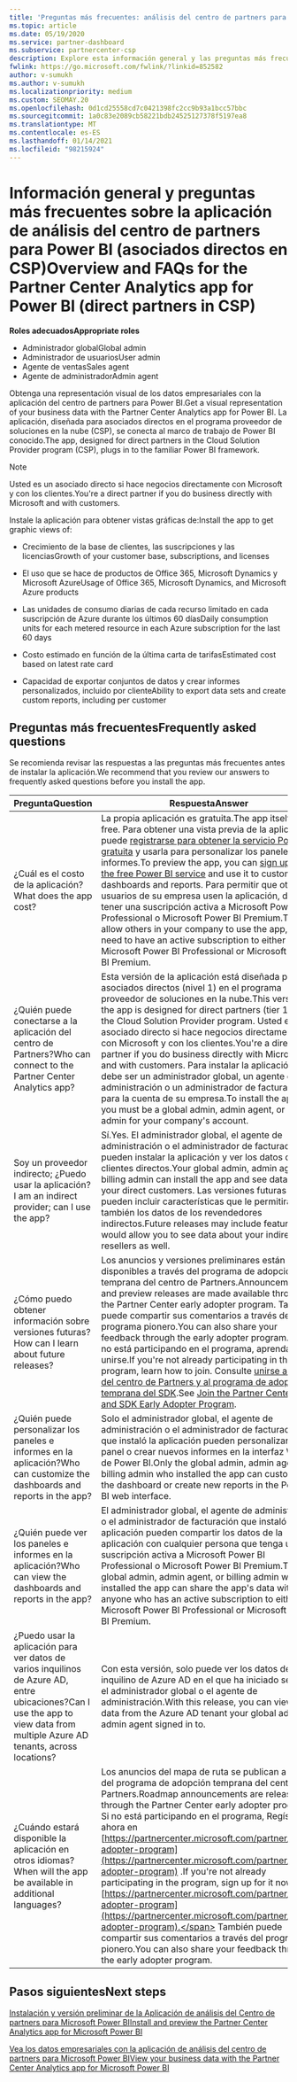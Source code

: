 ```yaml
---
title: 'Preguntas más frecuentes: análisis del centro de partners para Power BI'
ms.topic: article
ms.date: 05/19/2020
ms.service: partner-dashboard
ms.subservice: partnercenter-csp
description: Explore esta información general y las preguntas más frecuentes sobre la aplicación del centro de partners para obtener Power BI.
fwlink: https://go.microsoft.com/fwlink/?linkid=852582
author: v-sumukh
ms.author: v-sumukh
ms.localizationpriority: medium
ms.custom: SEOMAY.20
ms.openlocfilehash: 0d1cd25558cd7c0421398fc2cc9b93a1bcc57bbc
ms.sourcegitcommit: 1a0c83e2089cb58221bdb24525127378f5197ea8
ms.translationtype: MT
ms.contentlocale: es-ES
ms.lasthandoff: 01/14/2021
ms.locfileid: "98215924"
---
```

# <a name="overview-and-faqs-for-the-partner-center-analytics-app-for-power-bi-direct-partners-in-csp"></a><span data-ttu-id="56fc7-103">Información general y preguntas más frecuentes sobre la aplicación de análisis del centro de partners para Power BI (asociados directos en CSP)</span><span class="sxs-lookup"><span data-stu-id="56fc7-103">Overview and FAQs for the Partner Center Analytics app for Power BI (direct partners in CSP)</span></span>



<span data-ttu-id="56fc7-104">**Roles adecuados**</span><span class="sxs-lookup"><span data-stu-id="56fc7-104">**Appropriate roles**</span></span>

- <span data-ttu-id="56fc7-105">Administrador global</span><span class="sxs-lookup"><span data-stu-id="56fc7-105">Global admin</span></span>
- <span data-ttu-id="56fc7-106">Administrador de usuarios</span><span class="sxs-lookup"><span data-stu-id="56fc7-106">User admin</span></span>
- <span data-ttu-id="56fc7-107">Agente de ventas</span><span class="sxs-lookup"><span data-stu-id="56fc7-107">Sales agent</span></span>
- <span data-ttu-id="56fc7-108">Agente de administrador</span><span class="sxs-lookup"><span data-stu-id="56fc7-108">Admin agent</span></span>

<span data-ttu-id="56fc7-109">Obtenga una representación visual de los datos empresariales con la aplicación del centro de partners para Power BI.</span><span class="sxs-lookup"><span data-stu-id="56fc7-109">Get a visual representation of your business data with the Partner Center Analytics app for Power BI.</span></span> <span data-ttu-id="56fc7-110">La aplicación, diseñada para asociados directos en el programa proveedor de soluciones en la nube (CSP), se conecta al marco de trabajo de Power BI conocido.</span><span class="sxs-lookup"><span data-stu-id="56fc7-110">The app, designed for direct partners in the Cloud Solution Provider program (CSP), plugs in to the familiar Power BI framework.</span></span>

> [!NOTE]  
> <span data-ttu-id="56fc7-111">Usted es un asociado directo si hace negocios directamente con Microsoft y con los clientes.</span><span class="sxs-lookup"><span data-stu-id="56fc7-111">You're a direct partner if you do business directly with Microsoft and with customers.</span></span>

<span data-ttu-id="56fc7-112">Instale la aplicación para obtener vistas gráficas de:</span><span class="sxs-lookup"><span data-stu-id="56fc7-112">Install the app to get graphic views of:</span></span>

- <span data-ttu-id="56fc7-113">Crecimiento de la base de clientes, las suscripciones y las licencias</span><span class="sxs-lookup"><span data-stu-id="56fc7-113">Growth of your customer base, subscriptions, and licenses</span></span>

- <span data-ttu-id="56fc7-114">El uso que se hace de productos de Office 365, Microsoft Dynamics y Microsoft Azure</span><span class="sxs-lookup"><span data-stu-id="56fc7-114">Usage of Office 365, Microsoft Dynamics, and Microsoft Azure products</span></span>

- <span data-ttu-id="56fc7-115">Las unidades de consumo diarias de cada recurso limitado en cada suscripción de Azure durante los últimos 60 días</span><span class="sxs-lookup"><span data-stu-id="56fc7-115">Daily consumption units for each metered resource in each Azure subscription for the last 60 days</span></span>

- <span data-ttu-id="56fc7-116">Costo estimado en función de la última carta de tarifas</span><span class="sxs-lookup"><span data-stu-id="56fc7-116">Estimated cost based on latest rate card</span></span>

- <span data-ttu-id="56fc7-117">Capacidad de exportar conjuntos de datos y crear informes personalizados, incluido por cliente</span><span class="sxs-lookup"><span data-stu-id="56fc7-117">Ability to export data sets and create custom reports, including per customer</span></span>

## <a name="frequently-asked-questions"></a><span data-ttu-id="56fc7-118">Preguntas más frecuentes</span><span class="sxs-lookup"><span data-stu-id="56fc7-118">Frequently asked questions</span></span>

<span data-ttu-id="56fc7-119">Se recomienda revisar las respuestas a las preguntas más frecuentes antes de instalar la aplicación.</span><span class="sxs-lookup"><span data-stu-id="56fc7-119">We recommend that you review our answers to frequently asked questions before you install the app.</span></span>

| <span data-ttu-id="56fc7-120">**Pregunta**</span><span class="sxs-lookup"><span data-stu-id="56fc7-120">**Question**</span></span> | <span data-ttu-id="56fc7-121">**Respuesta**</span><span class="sxs-lookup"><span data-stu-id="56fc7-121">**Answer**</span></span> |
| --- | ---------- |
| <span data-ttu-id="56fc7-122">¿Cuál es el costo de la aplicación?</span><span class="sxs-lookup"><span data-stu-id="56fc7-122">What does the app cost?</span></span> | <span data-ttu-id="56fc7-123">La propia aplicación es gratuita.</span><span class="sxs-lookup"><span data-stu-id="56fc7-123">The app itself is free.</span></span> <span data-ttu-id="56fc7-124">Para obtener una vista previa de la aplicación, puede [registrarse para obtener la servicio Power BI gratuita](https://go.microsoft.com/fwlink/p/?linkid=845347) y usarla para personalizar los paneles y los informes.</span><span class="sxs-lookup"><span data-stu-id="56fc7-124">To preview the app, you can [sign up for the free Power BI service](https://go.microsoft.com/fwlink/p/?linkid=845347) and use it to customize dashboards and reports.</span></span> <span data-ttu-id="56fc7-125">Para permitir que otros usuarios de su empresa usen la aplicación, debe tener una suscripción activa a Microsoft Power BI Professional o Microsoft Power BI Premium.</span><span class="sxs-lookup"><span data-stu-id="56fc7-125">To allow others in your company to use the app, you need to have an active subscription to either Microsoft Power BI Professional or Microsoft Power BI Premium.</span></span> |
| <span data-ttu-id="56fc7-126">¿Quién puede conectarse a la aplicación del centro de Partners?</span><span class="sxs-lookup"><span data-stu-id="56fc7-126">Who can connect to the Partner Center Analytics app?</span></span> | <span data-ttu-id="56fc7-127">Esta versión de la aplicación está diseñada para asociados directos (nivel 1) en el programa proveedor de soluciones en la nube.</span><span class="sxs-lookup"><span data-stu-id="56fc7-127">This version of the app is designed for direct partners (tier 1) in the Cloud Solution Provider program.</span></span> <span data-ttu-id="56fc7-128">Usted es un asociado directo si hace negocios directamente con Microsoft y con los clientes.</span><span class="sxs-lookup"><span data-stu-id="56fc7-128">You're a direct partner if you do business directly with Microsoft and with customers.</span></span> <span data-ttu-id="56fc7-129">Para instalar la aplicación, debe ser un administrador global, un agente de administración o un administrador de facturación para la cuenta de su empresa.</span><span class="sxs-lookup"><span data-stu-id="56fc7-129">To install the app, you must be a global admin, admin agent, or billing admin for your company's account.</span></span> |
| <span data-ttu-id="56fc7-130">Soy un proveedor indirecto; ¿Puedo usar la aplicación?</span><span class="sxs-lookup"><span data-stu-id="56fc7-130">I am an indirect provider; can I use the app?</span></span> | <span data-ttu-id="56fc7-131">Sí.</span><span class="sxs-lookup"><span data-stu-id="56fc7-131">Yes.</span></span> <span data-ttu-id="56fc7-132">El administrador global, el agente de administración o el administrador de facturación pueden instalar la aplicación y ver los datos de los clientes directos.</span><span class="sxs-lookup"><span data-stu-id="56fc7-132">Your global admin, admin agent, or billing admin can install the app and see data about your direct customers.</span></span> <span data-ttu-id="56fc7-133">Las versiones futuras pueden incluir características que le permitirán ver también los datos de los revendedores indirectos.</span><span class="sxs-lookup"><span data-stu-id="56fc7-133">Future releases may include features that would allow you to see data about your indirect resellers as well.</span></span> |
| <span data-ttu-id="56fc7-134">¿Cómo puedo obtener información sobre versiones futuras?</span><span class="sxs-lookup"><span data-stu-id="56fc7-134">How can I learn about future releases?</span></span> | <span data-ttu-id="56fc7-135">Los anuncios y versiones preliminares están disponibles a través del programa de adopción temprana del centro de Partners.</span><span class="sxs-lookup"><span data-stu-id="56fc7-135">Announcements and preview releases are made available through the Partner Center early adopter program.</span></span> <span data-ttu-id="56fc7-136">También puede compartir sus comentarios a través del programa pionero.</span><span class="sxs-lookup"><span data-stu-id="56fc7-136">You can also share your feedback through the early adopter program.</span></span> <span data-ttu-id="56fc7-137">Si aún no está participando en el programa, aprenda a unirse.</span><span class="sxs-lookup"><span data-stu-id="56fc7-137">If you're not already participating in the program, learn how to join.</span></span> <span data-ttu-id="56fc7-138">Consulte [unirse a la API del centro de Partners y al programa de adopción temprana del SDK](/partner-center/develop/early-adopter-program).</span><span class="sxs-lookup"><span data-stu-id="56fc7-138">See [Join the Partner Center API and SDK Early Adopter Program](/partner-center/develop/early-adopter-program).</span></span>  |
| <span data-ttu-id="56fc7-139">¿Quién puede personalizar los paneles e informes en la aplicación?</span><span class="sxs-lookup"><span data-stu-id="56fc7-139">Who can customize the dashboards and reports in the app?</span></span> | <span data-ttu-id="56fc7-140">Solo el administrador global, el agente de administración o el administrador de facturación que instaló la aplicación pueden personalizar el panel o crear nuevos informes en la interfaz Web de Power BI.</span><span class="sxs-lookup"><span data-stu-id="56fc7-140">Only the global admin, admin agent, or billing admin who installed the app can customize the dashboard or create new reports in the Power BI web interface.</span></span> |
| <span data-ttu-id="56fc7-141">¿Quién puede ver los paneles e informes en la aplicación?</span><span class="sxs-lookup"><span data-stu-id="56fc7-141">Who can view the dashboards and reports in the app?</span></span> | <span data-ttu-id="56fc7-142">El administrador global, el agente de administración o el administrador de facturación que instaló la aplicación pueden compartir los datos de la aplicación con cualquier persona que tenga una suscripción activa a Microsoft Power BI Professional o Microsoft Power BI Premium.</span><span class="sxs-lookup"><span data-stu-id="56fc7-142">The global admin, admin agent, or billing admin who installed the app can share the app's data with anyone who has an active subscription to either Microsoft Power BI Professional or Microsoft Power BI Premium.</span></span> |
| <span data-ttu-id="56fc7-143">¿Puedo usar la aplicación para ver datos de varios inquilinos de Azure AD, entre ubicaciones?</span><span class="sxs-lookup"><span data-stu-id="56fc7-143">Can I use the app to view data from multiple Azure AD tenants, across locations?</span></span> | <span data-ttu-id="56fc7-144">Con esta versión, solo puede ver los datos del inquilino de Azure AD en el que ha iniciado sesión el administrador global o el agente de administración.</span><span class="sxs-lookup"><span data-stu-id="56fc7-144">With this release, you can view only data from the Azure AD tenant your global admin or admin agent signed in to.</span></span> | 
| <span data-ttu-id="56fc7-145">¿Cuándo estará disponible la aplicación en otros idiomas?</span><span class="sxs-lookup"><span data-stu-id="56fc7-145">When will the app be available in additional languages?</span></span> | <span data-ttu-id="56fc7-146">Los anuncios del mapa de ruta se publican a través del programa de adopción temprana del centro de Partners.</span><span class="sxs-lookup"><span data-stu-id="56fc7-146">Roadmap announcements are released through the Partner Center early adopter program.</span></span> <span data-ttu-id="56fc7-147">Si no está participando en el programa, Regístrese ahora en [https://partnercenter.microsoft.com/partner/early-adopter-program](https://partnercenter.microsoft.com/partner/early-adopter-program) .</span><span class="sxs-lookup"><span data-stu-id="56fc7-147">If you're not already participating in the program, sign up for it now at [https://partnercenter.microsoft.com/partner/early-adopter-program](https://partnercenter.microsoft.com/partner/early-adopter-program).</span></span> <span data-ttu-id="56fc7-148">También puede compartir sus comentarios a través del programa pionero.</span><span class="sxs-lookup"><span data-stu-id="56fc7-148">You can also share your feedback through the early adopter program.</span></span> | 



## <a name="next-steps"></a><span data-ttu-id="56fc7-149">Pasos siguientes</span><span class="sxs-lookup"><span data-stu-id="56fc7-149">Next steps</span></span>

[<span data-ttu-id="56fc7-150">Instalación y versión preliminar de la Aplicación de análisis del Centro de partners para Microsoft Power BI</span><span class="sxs-lookup"><span data-stu-id="56fc7-150">Install and preview the Partner Center Analytics app for Microsoft Power BI</span></span>](power-bi-app-for-direct-partners-install.md)

[<span data-ttu-id="56fc7-151">Vea los datos empresariales con la aplicación de análisis del centro de partners para Microsoft Power BI</span><span class="sxs-lookup"><span data-stu-id="56fc7-151">View your business data with the Partner Center Analytics app for Microsoft Power BI</span></span>](power-bi-app-for-direct-partners-use.md)